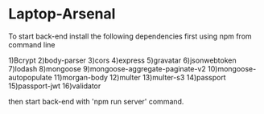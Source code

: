 # Laptop-Arsenal

To start back-end install the following dependencies first using npm from command line

1)Bcrypt
2)body-parser
3)cors
4)express
5)gravatar
6)jsonwebtoken
7)lodash
8)mongoose
9)mongoose-aggregate-paginate-v2
10)mongoose-autopopulate
11)morgan-body
12)multer
13)multer-s3
14)passport
15)passport-jwt
16)validator

then start back-end with 'npm run server' command.
